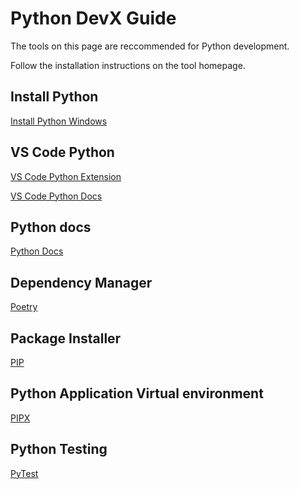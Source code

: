 # Python DevX Guide

The tools on this page are reccommended for Python development.

Follow the installation instructions on the tool homepage.

## Install Python

[Install Python Windows](https://www.python.org/ftp/python/3.12.3/python-3.12.3-amd64.exe)

## VS Code Python

[VS Code Python Extension](https://marketplace.visualstudio.com/items?itemName=ms-python.python)

[VS Code Python Docs](https://code.visualstudio.com/docs/python/python-quick-start)

## Python docs

[Python Docs](http://docs.python.org/3/)

## Dependency Manager

[Poetry](https://python-poetry.org/)

## Package Installer

[PIP](https://pip.pypa.io/en/stable/)

## Python Application Virtual environment

[PIPX](https://pipx.pypa.io/stable/)

## Python Testing

[PyTest](https://docs.pytest.org/en/8.2.x/)
